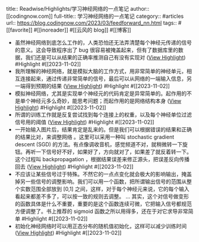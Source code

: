 title:: Readwise/Highlights/学习神经网络的一点笔记
author:: [[codingnow.com]]
full-title:: 学习神经网络的一点笔记
category:: #articles
url:: https://blog.codingnow.com/2023/03/feedforward_nn.html
tags:: #[[favorite]] #[[inoreader]] #[[云风的 blog]] #[[博客]]

- 虽然神经网络到底怎么工作的，人类恐怕还无法弄清楚每个神经元传递的信号的意义。这会导致程序出了 bug 很容易被掩盖起来，但有了数据库里的数据，我们还是可以从结果的正确率推测自己有没有实现对 ([View Highlight](https://read.readwise.io/read/01he5w4jb0kdkd73z2fx8tn9v5)) #Highlight #[[2023-11-02]]
- 我所理解的神经网络，就是模拟大脑的工作方式，用非常简单的神经单元，相互连接起来，通过传递非常简单的信号，最后可以从网络的一端输入信息，另一端得到预期的结果 ([View Highlight](https://read.readwise.io/read/01he5w4yt79fbp991skm8tbhjt)) #Highlight #[[2023-11-02]]
- 模拟神经网络，尤其是实现单个神经元的代码肯定是异常简单的。起作用的不是单个神经元多么奇妙，能思考问题；而起作用的是网络结构本身 ([View Highlight](https://read.readwise.io/read/01he5w5gqt1j1ghpqcmzgpqsfa)) #Highlight #[[2023-11-02]]
- 所谓的训练工作就是反复尝试找到每个连接上的权重，以及每个神经单位过滤信号用的阈值 ([View Highlight](https://read.readwise.io/read/01he5w9f2xgtf2kkwxzy6g3s9k)) #Highlight #[[2023-11-02]]
- 一开始输入图片后，结果肯定是乱来的。但是我们可以根据错误的结果和正确的结果比对，来调整网络 。这里可以采用一种叫 stochastic gradient descent (SGD) 的方法。有点像调收音机，感觉频道不对，就稍微转一下旋钮。再听一下信号好不好，如果好了，方向就对了，如果差了就反着转一下。这个过程叫 backpropagation ，根据结果误差来修正源头，把误差反向传播回去 ([View Highlight](https://read.readwise.io/read/01he5wa9pskxzahvx4cpr2zxmg)) #Highlight #[[2023-11-02]]
- 不应该让某些信号过于特殊。不然它的一点点变化就会极大的影响输出，掩盖掉另一些信号的调整影响。我们可以用一个函数，把所谓输出信号的范围从整个实数范围全部放到 [0,1] 之间，这样，对于每个神经元来说，它的每个输入看起来都差不多了，可以按一致的规则去调整。 ... 其实，这个对信号做变形的函数具体是什么不重要，重要的是这个函数连续可微，它把输入信号都规范方便调整了。书上推荐的 sigmoid 函数之所以用得多，还在于对它求导非常简单 #Highlight #[[2023-11-02]]
- 初始化神经网络时可以用正态分布的随机值初始化，这样可以减少训练时间 ([View Highlight](https://read.readwise.io/read/01he5wdryc650nvdh6srrm6ty1)) #Highlight #[[2023-11-02]]